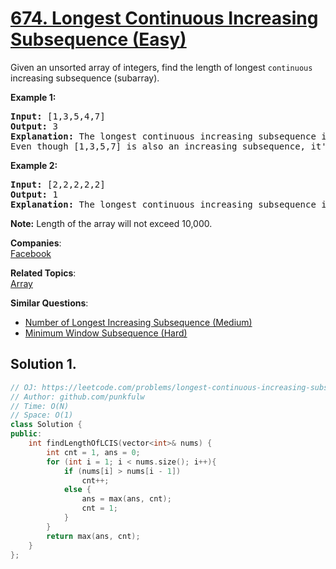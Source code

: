 # [674. Longest Continuous Increasing Subsequence (Easy)](https://leetcode.com/problems/longest-continuous-increasing-subsequence/)

<p>
Given an unsorted array of integers, find the length of longest <code>continuous</code> increasing subsequence (subarray).
</p>

<p><b>Example 1:</b><br>
</p><pre><b>Input:</b> [1,3,5,4,7]
<b>Output:</b> 3
<b>Explanation:</b> The longest continuous increasing subsequence is [1,3,5], its length is 3. 
Even though [1,3,5,7] is also an increasing subsequence, it's not a continuous one where 5 and 7 are separated by 4. 
</pre>
<p></p>

<p><b>Example 2:</b><br>
</p><pre><b>Input:</b> [2,2,2,2,2]
<b>Output:</b> 1
<b>Explanation:</b> The longest continuous increasing subsequence is [2], its length is 1. 
</pre>
<p></p>

<p><b>Note:</b>
Length of the array will not exceed 10,000.
</p>

**Companies**:  
[Facebook](https://leetcode.com/company/facebook)

**Related Topics**:  
[Array](https://leetcode.com/tag/array/)

**Similar Questions**:
* [Number of Longest Increasing Subsequence (Medium)](https://leetcode.com/problems/number-of-longest-increasing-subsequence/)
* [Minimum Window Subsequence (Hard)](https://leetcode.com/problems/minimum-window-subsequence/)

## Solution 1.

```cpp
// OJ: https://leetcode.com/problems/longest-continuous-increasing-subsequence/
// Author: github.com/punkfulw
// Time: O(N)
// Space: O(1)
class Solution {
public:
    int findLengthOfLCIS(vector<int>& nums) {
        int cnt = 1, ans = 0;     
        for (int i = 1; i < nums.size(); i++){
            if (nums[i] > nums[i - 1])
                cnt++;
            else {
                ans = max(ans, cnt);
                cnt = 1;
            }
        }
        return max(ans, cnt);
    }
};
```
